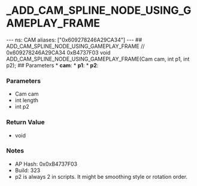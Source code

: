 # _ADD_CAM_SPLINE_NODE_USING_GAMEPLAY_FRAME

--- ns: CAM aliases: ["0x609278246A29CA34"] --- ## ADD_CAM_SPLINE_NODE_USING_GAMEPLAY_FRAME  // 0x609278246A29CA34 0xB4737F03 void ADD_CAM_SPLINE_NODE_USING_GAMEPLAY_FRAME(Cam cam, int p1, int p2);   ## Parameters * **cam**: * **p1**: * **p2**:

### Parameters
* Cam cam
* int length
* int p2

### Return Value
* void

### Notes
* AP Hash: 0x0xB4737F03
* Build: 323
* p2 is always 2 in scripts. It might be smoothing style or rotation order.

